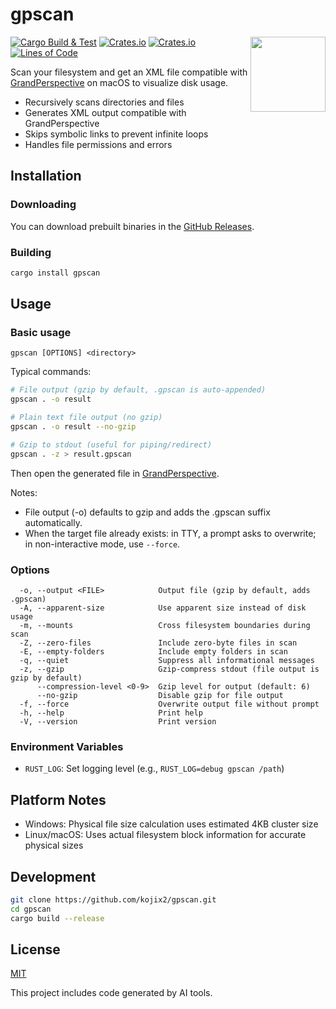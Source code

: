 # gpscan

<a href="https://grandperspectiv.sourceforge.net/"><img src="https://grandperspectiv.sourceforge.net/Images/GrandPerspectiveLogoWithShadow.png" width="120" height="120" align="right"></a>

[![Cargo Build & Test](https://github.com/kojix2/gpscan/actions/workflows/ci.yml/badge.svg)](https://github.com/kojix2/gpscan/actions/workflows/ci.yml)
[![Crates.io](https://img.shields.io/crates/v/gpscan?link=https%3A%2F%2Fcrates.io%2Fcrates%2Fgpscan)](https://crates.io/crates/gpscan)
[![Crates.io](https://img.shields.io/crates/l/gpscan?link=https%3A%2F%2Fgithub.com%2Fgpscan-community%2Fgpscan%2Fblob%2Fmain%2FLICENCE)](LICENSE)
[![Lines of Code](https://img.shields.io/endpoint?url=https%3A%2F%2Ftokei.kojix2.net%2Fbadge%2Fgithub%2Fkojix2%2Fgpscan%2Flines)](https://tokei.kojix2.net/github/kojix2/gpscan)

Scan your filesystem and get an XML file compatible with [GrandPerspective](https://grandperspectiv.sourceforge.net/) on macOS to visualize disk usage.

- Recursively scans directories and files
- Generates XML output compatible with GrandPerspective
- Skips symbolic links to prevent infinite loops
- Handles file permissions and errors

## Installation

### Downloading

You can download prebuilt binaries in the [GitHub Releases](https://github.com/kojix2/gpscan/releases).

### Building

```sh
cargo install gpscan
```

## Usage

### Basic usage

```
gpscan [OPTIONS] <directory>
```

Typical commands:

```sh
# File output (gzip by default, .gpscan is auto-appended)
gpscan . -o result

# Plain text file output (no gzip)
gpscan . -o result --no-gzip

# Gzip to stdout (useful for piping/redirect)
gpscan . -z > result.gpscan
```

Then open the generated file in [GrandPerspective](https://grandperspectiv.sourceforge.net/).

Notes:

- File output (-o) defaults to gzip and adds the .gpscan suffix automatically.
- When the target file already exists: in TTY, a prompt asks to overwrite; in non-interactive mode, use `--force`.

### Options

```
  -o, --output <FILE>            Output file (gzip by default, adds .gpscan)
  -A, --apparent-size            Use apparent size instead of disk usage
  -m, --mounts                   Cross filesystem boundaries during scan
  -Z, --zero-files               Include zero-byte files in scan
  -E, --empty-folders            Include empty folders in scan
  -q, --quiet                    Suppress all informational messages
  -z, --gzip                     Gzip-compress stdout (file output is gzip by default)
      --compression-level <0-9>  Gzip level for output (default: 6)
      --no-gzip                  Disable gzip for file output
  -f, --force                    Overwrite output file without prompt
  -h, --help                     Print help
  -V, --version                  Print version
```

### Environment Variables

- `RUST_LOG`: Set logging level (e.g., `RUST_LOG=debug gpscan /path`)

## Platform Notes

- Windows: Physical file size calculation uses estimated 4KB cluster size
- Linux/macOS: Uses actual filesystem block information for accurate physical sizes

## Development

```sh
git clone https://github.com/kojix2/gpscan.git
cd gpscan
cargo build --release
```

## License

[MIT](LICENSE)

This project includes code generated by AI tools.
